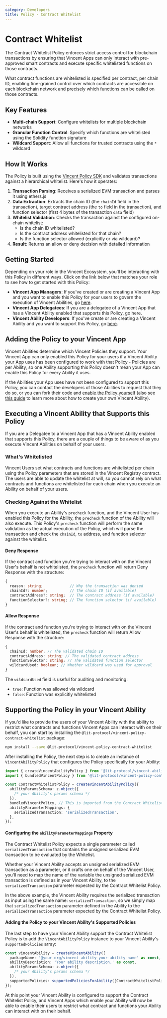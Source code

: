 ```yaml
---
category: Developers
title: Policy - Contract Whitelist
---
```


# Contract Whitelist

The Contract Whitelist Policy enforces strict access control for blockchain transactions by ensuring that Vincent Apps can only interact with
pre-approved smart contracts and execute specific whitelisted functions on those contracts.

What contract functions are whitelisted is specified per contract, per chain ID, enabling fine-grained control over which contracts are accessible on each blockchain network and precisely which functions can be called on those contracts.

## Key Features

- **Multi-chain Support**: Configure whitelists for multiple blockchain networks
- **Granular Function Control**: Specify which functions are whitelisted using the Solidity function signature
- **Wildcard Support**: Allow all functions for trusted contracts using the `*` wildcard

## How It Works

The Policy is built using the [Vincent Policy SDK](../Policy-Developers/Creating-Policies.md) and validates transactions against a hierarchical whitelist. Here's how it operates:

1. **Transaction Parsing**: Receives a serialized EVM transaction and parses it using ethers.js
2. **Data Extraction**: Extracts the chain ID (the `chainId` field in the transaction), target contract address (the `to` field in the transaction), and function selector (first 4 bytes of the transaction `data` field)
3. **Whitelist Validation**: Checks the transaction against the configured on-chain whitelist:
   - Is the chain ID whitelisted?
   - Is the contract address whitelisted for that chain?
   - Is the function selector allowed (explicitly or via wildcard)?
4. **Result**: Returns an allow or deny decision with detailed information

## Getting Started

Depending on your role in the Vincent Ecosystem, you'll be interacting with this Policy in different ways. Click on the link below that matches your role to see how to get started with this Policy:

- **Vincent App Managers**: If you've created or are creating a Vincent App and you want to enable this Policy for your users to govern the execution of Vincent Abilities, go [here](#adding-the-policy-to-your-vincent-app).
- **Vincent App Delegatees**: If you are a delegatee of a Vincent App that has a Vincent Ability enabled that supports this Policy, go here.
- **Vincent Ability Developers**: If you've create or are creating a Vincent Ability and you want to support this Policy, go [here](#supporting-the-policy-in-your-vincent-ability).

## Adding the Policy to your Vincent App

Vincent Abilities determine which Vincent Policies they support. Your Vincent App can only enabled this Policy for your users if a Vincent Ability your App uses has been configured to work with that Policy - Policies are per Ability, so one Ability supporting this Policy doesn't mean your App can enable this Policy for every Ability it uses.

If the Abilities your App uses have not been configured to support this Policy, you can contact the developers of those Abilities to request that they do so, or you can fork their code and [enable the Policy yourself](#supporting-the-policy-in-your-vincent-ability) (also see [this guide](../Ability-Developers/Getting-Started.md) to learn more about how to create your own Vincent Ability).

## Executing a Vincent Ability that Supports this Policy

If you are a Delegatee to a Vincent App that has a Vincent Ability enabled that supports this Policy, there are a couple of things to be aware of as you execute Vincent Abilities on behalf of your users.

### What's Whitelisted

Vincent Users set what contracts and functions are whitelisted per chain using the Policy parameters that are stored in the Vincent Registry contract. The users are able to update the whitelist at will, so you cannot rely on what contracts and functions are whitelisted for each chain when you execute an Ability on behalf of your users.

### Checking Against the Whitelist

When you execute an Ability's `precheck` function, and the Vincent User has enabled this Policy for the Ability, the `precheck` function of the Ability will also execute. This Policy's `precheck` function will perform the same validation as the actual execution of the Policy, which will parse the transaction and check the `chainId`, `to` address, and function selector against the whitelist.

#### Deny Response

If the contract and function you're trying to interact with on the Vincent User's behalf is not whitelisted, the `precheck` function will return Deny Response with the structure:

```typescript
{
  reason: string;            // Why the transaction was denied
  chainId?: number;          // The chain ID (if available)
  contractAddress?: string;  // The contract address (if available)
  functionSelector?: string; // The function selector (if available)
}
```

#### Allow Response

If the contract and function you're trying to interact with on the Vincent User's behalf is whitelisted, the `precheck` function will return Allow Response with the structure:

```typescript
{
  chainId: number; // The validated chain ID
  contractAddress: string; // The validated contract address
  functionSelector: string; // The validated function selector
  wildcardUsed: boolean; // Whether wildcard was used for approval
}
```

The `wildcardUsed` field is useful for auditing and monitoring:

- `true`: Function was allowed via wildcard
- `false`: Function was explicitly whitelisted

## Supporting the Policy in your Vincent Ability

If you'd like to provide the users of your Vincent Ability with the ability to restrict what contracts and functions Vincent Apps can interact with on their behalf, you can start by installing the `@lit-protocol/vincent-policy-contract-whitelist` package:

```bash
npm install --save @lit-protocol/vincent-policy-contract-whitelist
```

After installing the Policy, the next step is to create an instance of `VincentAbilityPolicy` that configures the Policy specifically for your Ability:

```typescript
import { createVincentAbilityPolicy } from '@lit-protocol/vincent-ability-sdk';
import { bundledVincentPolicy } from '@lit-protocol/vincent-policy-contract-whitelist';

const ContractWhitelistPolicy = createVincentAbilityPolicy({
  abilityParamsSchema: z.object({
    /* your Ability's params schema */
  }),
  bundledVincentPolicy, // This is imported from the Contract Whitelist Policy package
  abilityParameterMappings: {
    serializedTransaction: 'serializedTransaction',
  },
});
```

#### Configuring the `abilityParameterMappings` Property

The Contract Whitelist Policy expects a single parameter called `serializedTransaction` that contains the unsigned serialized EVM transaction to be evaluated by the Whitelist.

Whether your Vincent Ability accepts an unsigned serialized EVM transaction as a parameter, or it crafts one on behalf of the Vincent User, you'll need to map the name of the variable the unsigned serialized EVM transaction is defined as in your Vincent Ability, to the `serializedTransaction` parameter expected by the Contract Whitelist Policy.

In the above example, the Vincent Ability requires the serialized transaction as input using the same name: `serializedTransaction`, so we simply map that `serializedTransaction` parameter defined in the Ability to the `serializedTransaction` parameter expected by the Contract Whitelist Policy.

#### Adding the Policy to your Vincent Ability's Supported Policies

The last step to have your Vincent Ability support the Contract Whitelist Policy is to add the `VincentAbilityPolicy` instance to your Vincent Ability's `supportedPolicies` array:

```typescript
const vincentAbility = createVincentAbility({
  packageName: '@your-org/vincent-ability-your-ability-name' as const,
  abilityDescription: 'Your ability description.' as const,
  abilityParamsSchema: z.object({
    /* your Ability's params schema */
  }),
  supportedPolicies: supportedPoliciesForAbility([ContractWhitelistPolicy]),
});
```

At this point your Vincent Ability is configured to support the Contract Whitelist Policy, and Vincent Apps which enable your Ability will now be able to enable their users to restrict what contract and functions your Ability can interact with on their behalf.
